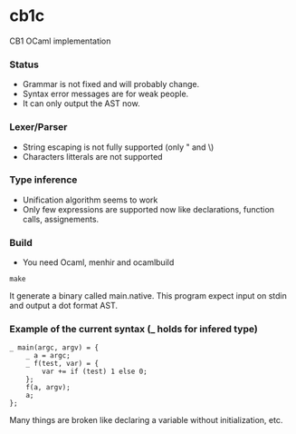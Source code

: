 # cb1c

CB1 OCaml implementation

### Status

* Grammar is not fixed and will probably change.
* Syntax error messages are for weak people.
* It can only output the AST now.

### Lexer/Parser

* String escaping is not fully supported (only \" and \\)
* Characters litterals are not supported

### Type inference

* Unification algorithm seems to work
* Only few expressions are supported now like declarations, function calls, assignements.

### Build

- You need Ocaml, menhir and ocamlbuild

```
make
```

It generate a binary called main.native.
This program expect input on stdin and output a dot format AST.

### Example of the current syntax (_ holds for infered type)
```
_ main(argc, argv) = {
    _ a = argc;
    _ f(test, var) = {
        var += if (test) 1 else 0;
    };
    f(a, argv);
    a;
};
```
    
Many things are broken like declaring a variable without initialization, etc.


